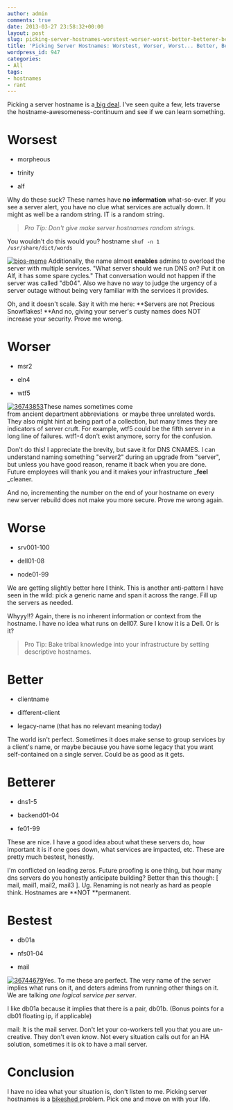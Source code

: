 ```yaml
---
author: admin
comments: true
date: 2013-03-27 23:58:32+00:00
layout: post
slug: picking-server-hostnames-worstest-worser-worst-better-betterer-bestest
title: 'Picking Server Hostnames: Worstest, Worser, Worst... Better, Betterer, Bestest'
wordpress_id: 947
categories:
- All
tags:
- hostnames
- rant
---
```


Picking a server hostname is a[ big deal](http://xkcd.com/910/). I've seen quite a few, lets traverse the hostname-awesomeness-continuum and see if we can learn something.


# Worsest





	
  * morpheous

	
  * trinity

	
  * alf


Why do these suck? These names have **no information** what-so-ever. If you see a server alert, you have no clue what services are actually down. It might as well be a random string. IT is a random string.


> _Pro Tip: Don't give make server hostnames random strings._


You wouldn't do this would you?
hostname `shuf -n 1 /usr/share/dict/words`


[![bios-meme](/uploads/bios-meme-300x225.jpg)](/uploads/bios-meme.jpg)
Additionally, the name almost **enables** admins to overload the server with multiple services. "What server should we run DNS on? Put it on Alf, it has some spare cycles." That conversation would not happen if the server was called "db04". Also we have no way to judge the urgency of a server outage without being very familiar with the services it provides.

Oh, and it doesn't scale. Say it with me here: **Servers are not Precious Snowflakes! **And no, giving your server's custy names does NOT increase your security. Prove me wrong.


# Worser





	
  * msr2

	
  * eln4

	
  * wtf5


[![36743853](/uploads/36743853-300x225.jpg)](/uploads/36743853.jpg)These names sometimes come from ancient department abbreviations  or maybe three unrelated words. They also might hint at being part of a collection, but many times they are indicators of server cruft. For example, wtf5 could be the fifth server in a long line of failures. wtf1-4 don't exist anymore, sorry for the confusion.

Don't do this! I appreciate the brevity, but save it for DNS CNAMES. I can understand naming something "server2" during an upgrade from "server", but unless you have good reason, rename it back when you are done. Future employees will thank you and it makes your infrastructure _**feel** _cleaner.

And no, incrementing the number on the end of your hostname on every new server rebuild does not make you more secure. Prove me wrong again.


# Worse





	
  * srv001-100

	
  * dell01-08

	
  * node01-99


We are getting slightly better here I think. This is another anti-pattern I have seen in the wild: pick a generic name and span it across the range. Fill up the servers as needed.

Whyyy!!? Again, there is no inherent information or context from the hostname. I have no idea what runs on dell07. Sure I know it is a Dell. Or is it?


> Pro Tip: Bake tribal knowledge into your infrastructure by setting descriptive hostnames.




# **Better**





	
  * clientname

	
  * different-client

	
  * legacy-name (that has no relevant meaning today)


The world isn't perfect. Sometimes it does make sense to group services by a client's name, or maybe because you have some legacy that you want self-contained on a single server. Could be as good as it gets.


# Betterer





	
  * dns1-5

	
  * backend01-04

	
  * fe01-99


These are nice. I have a good idea about what these servers do, how important it is if one goes down, what services are impacted, etc. These are pretty much bestest, honestly.

I'm conflicted on leading zeros. Future proofing is one thing, but how many dns servers do you honestly anticipate building? Better than this though: [ mail, mail1, mail2, mail3 ]. Ug. Renaming is not nearly as hard as people think. Hostnames are **NOT **permanent.


# Bestest





	
  * db01a

	
  * nfs01-04

	
  * mail


[![36744679](/uploads/36744679-300x300.jpg)](/uploads/36744679.jpg)Yes. To me these are perfect. The very name of the server implies what runs on it, and deters admins from running other things on it. We are talking _one logical service per server_.

I like db01a because it implies that there is a pair, db01b. (Bonus points for a db01 floating ip, if applicable)

mail: It is the mail server. Don't let your co-workers tell you that you are un-creative. They don't even _know_. Not every situation calls out for an HA solution, sometimes it is ok to have a mail server.


# Conclusion


I have no idea what your situation is, don't listen to me. Picking server hostnames is a [bikeshed ](https://en.wikipedia.org/wiki/Parkinson's_law_of_triviality)problem. Pick one and move on with your life.
